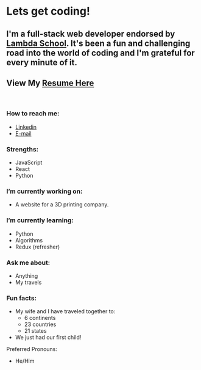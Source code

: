# Lets get coding!

## I'm a full-stack web developer endorsed by [Lambda School](https://lambdaschool.com/). It's been a fun and challenging road into the world of coding and I'm grateful for every minute of it.

## View My [Resume Here](https://drive.google.com/file/d/1ZK0LqcmpOMKgADvD1QtTTV-2WB6JcV-F/view?usp=sharing)
<p>&nbsp</p>


### How to reach me:
  - [Linkedin](https://www.linkedin.com/in/tyler-alsop)
  - [E-mail](mailto:dev.tyleralsop@gmail.com)

### Strengths:
- JavaScript
- React
- Python


### I’m currently working on: 
- A website for a 3D printing company.

### I’m currently learning:
- Python
- Algorithms
- Redux (refresher)

### Ask me about:
- Anything
- My travels

### Fun facts:
- My wife and I have traveled together to:
    - 6 continents
    - 23 countries
    - 21 states
- We just had our first child!

Preferred Pronouns:
- He/Him
